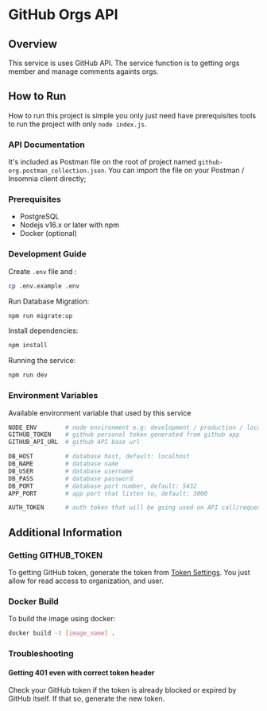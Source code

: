 # GitHub Orgs API

## Overview

This service is uses GitHub API. The service function is to getting orgs member and manage comments againts orgs.

## How to Run

How to run this project is simple you only just need have prerequisites tools to run the project with only `node index.js`.

### API Documentation

It's included as Postman file on the root of project named `github-org.postman_collection.json`. You can import the file on your Postman / Insomnia client directly;

### Prerequisites

- PostgreSQL
- Nodejs v16.x or later with npm
- Docker (optional)

### Development Guide

Create `.env` file and :

```bash
cp .env.example .env
```

Run Database Migration:

```bash
npm run migrate:up
```

Install dependencies:

```bash
npm install
```

Running the service:

```bash
npm run dev
```

### Environment Variables

Available environment variable that used by this service

```bash
NODE_ENV        # node environment e.g: development / production / local
GITHUB_TOKEN    # github personal token generated from github app
GITHUB_API_URL  # github API base url

DB_HOST         # database host, default: localhost
DB_NAME         # database name
DB_USER         # database username
DB_PASS         # database password
DB_PORT         # database port number, default: 5432
APP_PORT        # app port that listen to, default: 3000

AUTH_TOKEN      # auth token that will be going used on API call/request
```

## Additional Information

### Getting GITHUB_TOKEN

To getting GitHub token, generate the token from [Token Settings](https://github.com/settings/tokens). You just allow for read access to organization, and user.

### Docker Build

To build the image using docker:

```bash
docker build -t [image_name] .
```

### Troubleshooting

#### Getting 401 even with correct token header

Check your GitHub token if the token is already blocked or expired by GitHub itself. If that so, generate the new token.
